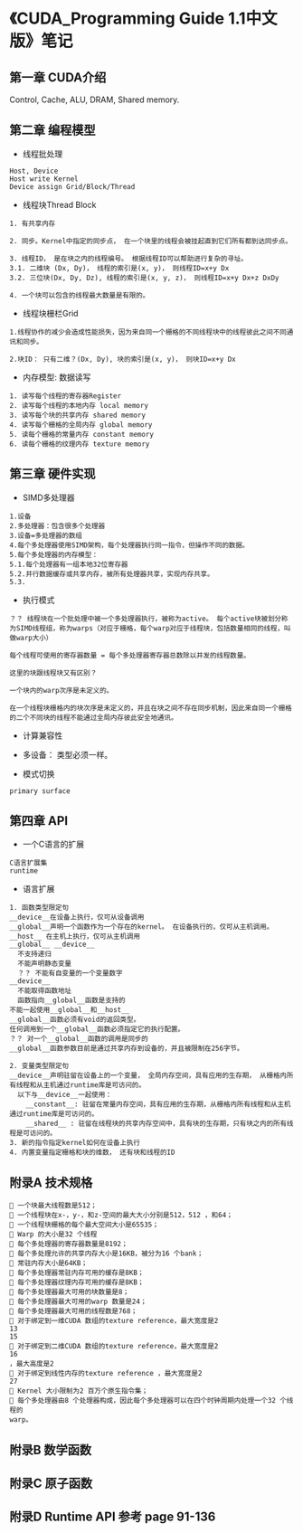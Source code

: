 # 《CUDA_Programming Guide 1.1中文版》笔记
## 第一章 CUDA介绍
Control, Cache, ALU, DRAM, Shared memory.
## 第二章 编程模型
- 线程批处理
```
Host, Device
Host write Kernel
Device assign Grid/Block/Thread
```

- 线程块Thread Block
```
1. 有共享内存

2. 同步。Kernel中指定的同步点， 在一个块里的线程会被挂起直到它们所有都到达同步点。

3. 线程ID， 是在块之内的线程编号。 根据线程ID可以帮助进行复杂的寻址。
3.1. 二维块 (Dx, Dy)， 线程的索引是(x, y)， 则线程ID=x+y Dx
3.2. 三位块(Dx, Dy, Dz), 线程的索引是(x, y, z)， 则线程ID=x+y Dx+z DxDy

4. 一个块可以包含的线程最大数量是有限的。
```

- 线程块栅栏Grid
```
1.线程协作的减少会造成性能损失，因为来自同一个栅格的不同线程块中的线程彼此之间不同通讯和同步。

2.块ID： 只有二维？(Dx, Dy), 块的索引是(x, y)， 则块ID=x+y Dx

```

- 内存模型: 数据读写
```
1. 读写每个线程的寄存器Register
2. 读写每个线程的本地内存 local memory
3. 读写每个块的共享内存 shared memory
4. 读写每个栅格的全局内存 global memory
5. 读每个栅格的常量内存 constant memory
6. 读每个栅格的纹理内存 texture memory
```

## 第三章 硬件实现

- SIMD多处理器
```
1.设备
2.多处理器：包含很多个处理器
3.设备=多处理器的数组
4.每个多处理器使用SIMD架构，每个处理器执行同一指令，但操作不同的数据。
5.每个多处理器的内存模型：
5.1.每个处理器有一组本地32位寄存器
5.2.并行数据缓存或共享内存，被所有处理器共享，实现内存共享。
5.3.
```

- 执行模式
```
？？ 线程块在一个批处理中被一个多处理器执行，被称为active。 每个active块被划分称为SIMD线程组，称为warps（对应于栅格，每个warp对应于线程块，包括数量相同的线程，叫做warp大小）

每个线程可使用的寄存器数量 = 每个多处理器寄存器总数除以并发的线程数量。

这里的块跟线程块又有区别？

一个块内的warp次序是未定义的。

在一个线程块栅格内的块次序是未定义的，并且在块之间不存在同步机制，因此来自同一个栅格的二个不同块的线程不能通过全局内存彼此安全地通讯。
```

- 计算兼容性

- 多设备： 类型必须一样。

- 模式切换
```
primary surface
```
## 第四章 API

- 一个C语言的扩展
```
C语言扩展集
runtime
```

- 语言扩展
```
1. 函数类型限定句
__device__在设备上执行，仅可从设备调用
__global__声明一个函数作为一个存在的kernel。 在设备执行的，仅可从主机调用。
__host__ 在主机上执行，仅可从主机调用
__global__ __device__
  不支持递归
  不能声明静态变量
  ？？ 不能有自变量的一个变量数字
__device__
  不能取得函数地址
  函数指向__global__函数是支持的
不能一起使用__global__和__host__
__global__函数必须有void的返回类型。
任何调用到一个__global__函数必须指定它的执行配置。
？？ 对一个__global__函数的调用是同步的
__global__函数参数目前是通过共享内存到设备的，并且被限制在256字节。

2. 变量类型限定句
__device__声明驻留在设备上的一个变量， 全局内存空间，具有应用的生存期， 从栅格内所有线程和从主机通过runtime库是可访问的。
  以下与__device__一起使用：
    __constant__: 驻留在常量内存空间，具有应用的生存期，从栅格内所有线程和从主机通过runtime库是可访问的。
    __shared__ : 驻留在线程块的共享内存空间中，具有块的生存期，只有块之内的所有线程是可访问的。
3. 新的指令指定kernel如何在设备上执行
4. 内置变量指定栅格和块的维数， 还有块和线程的ID

```

## 附录A 技术规格
```
 一个块最大线程数是512；
 一个线程块在x-，y-，和z-空间的最大大小分别是512，512 ，和64；
 一个线程块栅格的每个最大空间大小是65535；
 Warp 的大小是32 个线程
 每个多处理器的寄存器数量是8192；
 每个多处理允许的共享内存大小是16KB，被分为16 个bank；
 常驻内存大小是64KB；
 每个多处理器常驻内存可用的缓存是8KB；
 每个多处理器纹理内存可用的缓存是8KB；
 每个多处理器最大可用的块数量是8；
 每个多处理器最大可用的warp 数量是24；
 每个多处理器最大可用的线程数是768；
 对于绑定到一维CUDA 数组的texture reference，最大宽度是2
13
15
 对于绑定到二维CUDA 数组的texture reference，最大宽度是2
16
，最大高度是2
 对于绑定到线性内存的texture reference ，最大宽度是2
27
 Kernel 大小限制为2 百万个原生指令集；
 每个多处理器由8 个处理器构成，因此每个多处理器可以在四个时钟周期内处理一个32 个线程的
warp。
```


## 附录B 数学函数

## 附录C 原子函数

## 附录D Runtime API 参考 page 91-136

